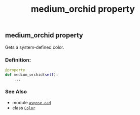 ﻿---
title: medium_orchid property
second_title: Aspose.CAD for Python via .NET API References
description: 
type: docs
weight: 1040
url: /aspose.cad/color/medium_orchid/
is_root: false
---

## medium_orchid property


Gets a system-defined color.
### Definition:
```python
@property
def medium_orchid(self):
    ...
```

### See Also
* module [`aspose.cad`](../../)
* class [`Color`](/cad/python-net/aspose.cad/color)

